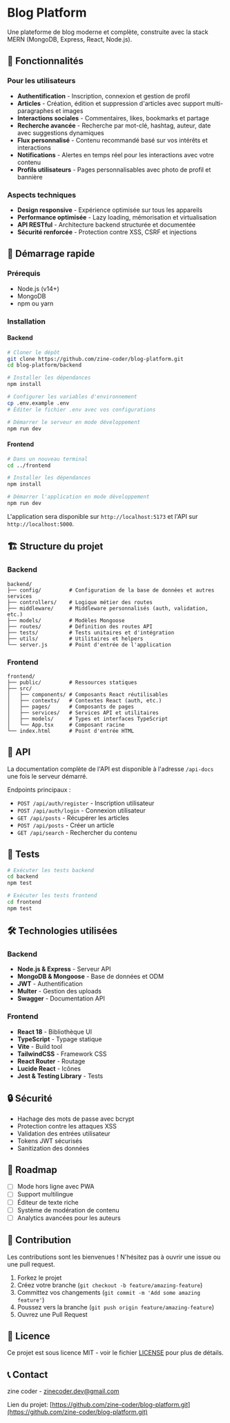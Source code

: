 # Blog Platform

Une plateforme de blog moderne et complète, construite avec la stack MERN (MongoDB, Express, React, Node.js).

## 🌟 Fonctionnalités

### Pour les utilisateurs
- **Authentification** - Inscription, connexion et gestion de profil
- **Articles** - Création, édition et suppression d'articles avec support multi-paragraphes et images
- **Interactions sociales** - Commentaires, likes, bookmarks et partage
- **Recherche avancée** - Recherche par mot-clé, hashtag, auteur, date avec suggestions dynamiques
- **Flux personnalisé** - Contenu recommandé basé sur vos intérêts et interactions
- **Notifications** - Alertes en temps réel pour les interactions avec votre contenu
- **Profils utilisateurs** - Pages personnalisables avec photo de profil et bannière

### Aspects techniques
- **Design responsive** - Expérience optimisée sur tous les appareils
- **Performance optimisée** - Lazy loading, mémorisation et virtualisation
- **API RESTful** - Architecture backend structurée et documentée
- **Sécurité renforcée** - Protection contre XSS, CSRF et injections

## 🚀 Démarrage rapide

### Prérequis
- Node.js (v14+)
- MongoDB
- npm ou yarn

### Installation

#### Backend
```bash
# Cloner le dépôt
git clone https://github.com/zine-coder/blog-platform.git
cd blog-platform/backend

# Installer les dépendances
npm install

# Configurer les variables d'environnement
cp .env.example .env
# Éditer le fichier .env avec vos configurations

# Démarrer le serveur en mode développement
npm run dev
```

#### Frontend
```bash
# Dans un nouveau terminal
cd ../frontend

# Installer les dépendances
npm install

# Démarrer l'application en mode développement
npm run dev
```

L'application sera disponible sur `http://localhost:5173` et l'API sur `http://localhost:5000`.

## 🏗️ Structure du projet

### Backend
```
backend/
├── config/         # Configuration de la base de données et autres services
├── controllers/    # Logique métier des routes
├── middleware/     # Middleware personnalisés (auth, validation, etc.)
├── models/         # Modèles Mongoose
├── routes/         # Définition des routes API
├── tests/          # Tests unitaires et d'intégration
├── utils/          # Utilitaires et helpers
└── server.js       # Point d'entrée de l'application
```

### Frontend
```
frontend/
├── public/         # Ressources statiques
├── src/
│   ├── components/ # Composants React réutilisables
│   ├── contexts/   # Contextes React (auth, etc.)
│   ├── pages/      # Composants de pages
│   ├── services/   # Services API et utilitaires
│   ├── models/     # Types et interfaces TypeScript
│   └── App.tsx     # Composant racine
└── index.html      # Point d'entrée HTML
```

## 🔌 API

La documentation complète de l'API est disponible à l'adresse `/api-docs` une fois le serveur démarré.

Endpoints principaux :
- `POST /api/auth/register` - Inscription utilisateur
- `POST /api/auth/login` - Connexion utilisateur
- `GET /api/posts` - Récupérer les articles
- `POST /api/posts` - Créer un article
- `GET /api/search` - Rechercher du contenu

## 🧪 Tests

```bash
# Exécuter les tests backend
cd backend
npm test

# Exécuter les tests frontend
cd frontend
npm test
```

## 🛠️ Technologies utilisées

### Backend
- **Node.js & Express** - Serveur API
- **MongoDB & Mongoose** - Base de données et ODM
- **JWT** - Authentification
- **Multer** - Gestion des uploads
- **Swagger** - Documentation API

### Frontend
- **React 18** - Bibliothèque UI
- **TypeScript** - Typage statique
- **Vite** - Build tool
- **TailwindCSS** - Framework CSS
- **React Router** - Routage
- **Lucide React** - Icônes
- **Jest & Testing Library** - Tests

## 🔒 Sécurité

- Hachage des mots de passe avec bcrypt
- Protection contre les attaques XSS
- Validation des entrées utilisateur
- Tokens JWT sécurisés
- Sanitization des données

## 🚧 Roadmap

- [ ] Mode hors ligne avec PWA
- [ ] Support multilingue
- [ ] Éditeur de texte riche
- [ ] Système de modération de contenu
- [ ] Analytics avancées pour les auteurs

## 👥 Contribution

Les contributions sont les bienvenues ! N'hésitez pas à ouvrir une issue ou une pull request.

1. Forkez le projet
2. Créez votre branche (`git checkout -b feature/amazing-feature`)
3. Committez vos changements (`git commit -m 'Add some amazing feature'`)
4. Poussez vers la branche (`git push origin feature/amazing-feature`)
5. Ouvrez une Pull Request

## 📄 Licence

Ce projet est sous licence MIT - voir le fichier [LICENSE](LICENSE) pour plus de détails.

## 📞 Contact

zine coder - zinecoder.dev@gmail.com

Lien du projet: [https://github.com/zine-coder/blog-platform.git](https://github.com/zine-coder/blog-platform.git)

